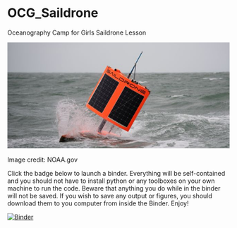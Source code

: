 # OCG_Saildrone
Oceanography Camp for Girls Saildrone Lesson

![alt text](https://github.com/Williams-OBGC-Lab/OCG_Saildrone/blob/datalinks/SD_1020_A_6.jpeg)

Image credit: NOAA.gov

Click the badge below to launch a binder. Everything will be self-contained and you should not have to install python or any toolboxes on your own machine to run the code. Beware that anything you do while in the binder will not be saved. If you wish to save any output or figures, you should download them to you computer from inside the Binder. Enjoy! 

[![Binder](https://mybinder.org/badge_logo.svg)](https://mybinder.org/v2/gh/Williams-OBGC-Lab/OCG_Saildrone/HEAD)
